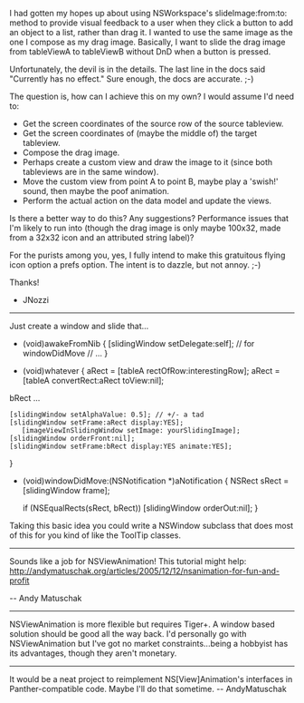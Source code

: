 I had gotten my hopes up about using NSWorkspace's slideImage:from:to: method to provide visual feedback to a user when they click a button to add an object to a list, rather than drag it. I wanted to use the same image as the one I compose as my drag image. Basically, I want to slide the drag image from tableViewA to tableViewB without DnD when a button is pressed.

Unfortunately, the devil is in the details. The last line in the docs said "Currently has no effect." Sure enough, the docs are accurate. ;-)

The question is, how can I achieve this on my own? I would assume I'd need to:


* Get the screen coordinates of the source row of the source tableview.
* Get the screen coordinates of (maybe the middle of) the target tableview.
* Compose the drag image.
* Perhaps create a custom view and draw the image to it (since both tableviews are in the same window).
* Move the custom view from point A to point B, maybe play a 'swish!' sound, then maybe the poof animation.
* Perform the actual action on the data model and update the views.


Is there a better way to do this? Any suggestions? Performance issues that I'm likely to run into (though the drag image is only maybe 100x32, made from a 32x32 icon and an attributed string label)?

For the purists among you, yes, I fully intend to make this gratuitous flying icon option a prefs option. The intent is to dazzle, but not annoy. ;-)

Thanks!

 - JNozzi

----
Just create a window and slide that...

    

- (void)awakeFromNib
{
    [slidingWindow setDelegate:self]; // for windowDidMove
    // ...
}

- (void)whatever
{
aRect = [tableA rectOfRow:interestingRow];
aRect = [tableA convertRect:aRect toView:nil];

bRect ...

    [slidingWindow setAlphaValue: 0.5]; // +/- a tad
    [slidingWindow setFrame:aRect display:YES];
       [imageViewInSlidingWindow setImage: yourSlidingImage];
    [slidingWindow orderFront:nil];
    [slidingWindow setFrame:bRect display:YES animate:YES];
}


- (void)windowDidMove:(NSNotification *)aNotification
{
NSRect sRect = [slidingWindow frame];

  if (NSEqualRects(sRect, bRect)) [slidingWindow orderOut:nil];
}


Taking this basic idea you could write a NSWindow subclass that does most of this for you kind of like the ToolTip classes.

----

Sounds like a job for NSViewAnimation! This tutorial might help: http://andymatuschak.org/articles/2005/12/12/nsanimation-for-fun-and-profit

-- Andy Matuschak

----
NSViewAnimation is more flexible but requires Tiger+. A window based solution should be good all the way back. I'd personally go with NSViewAnimation but I've got no market constraints...being a hobbyist has its advantages, though they aren't monetary.

----
It would be a neat project to reimplement NS[View]Animation's interfaces in Panther-compatible code. Maybe I'll do that sometime. -- AndyMatuschak
